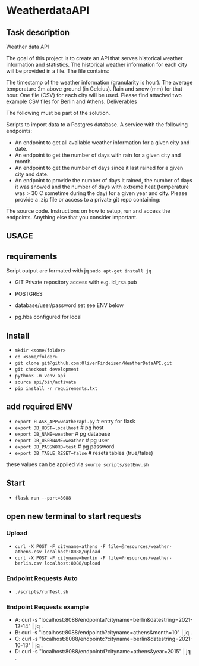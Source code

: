 # WeatherdataAPI

## Task description

Weather data API

The goal of this project is to create an API that serves historical weather information and statistics. The
historical weather information for each city will be provided in a file. 
The file contains:

The timestamp of the weather information (granularity is hour).
The average temperature 2m above ground (in Celcius).
Rain and snow (mm) for that hour.
One file (CSV) for each city will be used. Please find attached two example CSV files for Berlin and
Athens.
Deliverables

The following must be part of the solution.

Scripts to import data to a Postgres database.
A service with the following endpoints:
- An endpoint to get all available weather information for a given city and date.
- An endpoint to get the number of days with rain for a given city and month.
- An endpoint to get the number of days since it last rained for a given city and date.
- An endpoint to provide the number of days it rained, the number of days it was snowed
and the number of days with extreme heat (temperature was > 30 C sometime during
the day) for a given year and city.
Please provide a .zip file or access to a private git repo containing:

The source code.
Instructions on how to setup, run and access the endpoints.
Anything else that you consider important.

## USAGE 

## requirements


Script output are formated with jq
`sudo apt-get install jq`

- GIT
Private repository access with e.g. id_rsa.pub

- POSTGRES
- database/user/password set see ENV below
- pg.hba configured for local


## Install 

- `mkdir <some/folder>`
- `cd <some/folder>`
- `git clone git@github.com:OliverFindeisen/WeatherDataAPI.git`
- `git checkout development`
- `python3 -m venv api`
- `source api/bin/activate`
- `pip install -r requirements.txt`

## add required ENV

- `export FLASK_APP=weatherapi.py` # entry for flask
- `export DB_HOST=localhost` # pg host
- `export DB_NAME=weather` # pg database
- `export DB_USERNAME=weather` # pg user
- `export DB_PASSWORD=test` # pg password
- `export DB_TABLE_RESET=false` # resets tables (true/false)

these values can be applied via `source scripts/setEnv.sh`

## Start

- `flask run --port=8088`

## open new terminal to start requests

### Upload

- `curl -X POST -F cityname=athens -F file=@resources/weather-athens.csv localhost:8088/upload`
- `curl -X POST -F cityname=berlin -F file=@resources/weather-berlin.csv localhost:8088/upload`
### Endpoint Requests Auto

- `./scripts/runTest.sh`

### Endpoint Requests example

- A: curl -s "localhost:8088/endpointa?cityname=berlin&datestring=2021-12-14" | jq .
- B: curl -s "localhost:8088/endpointb?cityname=athens&month=10" | jq .
- C: curl -s "localhost:8088/endpointc?cityname=berlin&datestring=2021-10-13" | jq .
- D: curl -s "localhost:8088/endpointd?cityname=athens&year=2015" | jq .